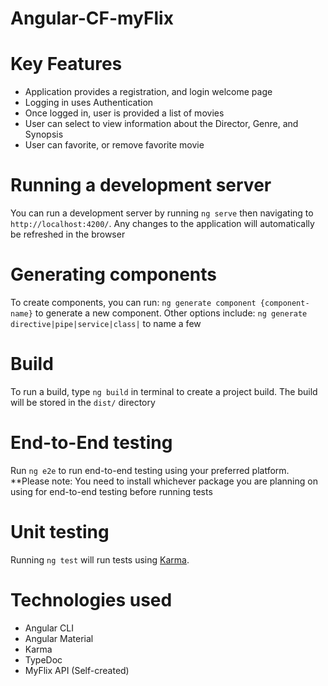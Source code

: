 # Angular-CF-myFlix

# Key Features

- Application provides a registration, and login welcome page
- Logging in uses Authentication 
- Once logged in, user is provided a list of movies
- User can select to view information about the Director, Genre, and Synopsis
- User can favorite, or remove favorite movie

# Running a development server

You can run a development server by running `ng serve` then navigating to `http://localhost:4200/`. Any changes to the application will automatically be refreshed in the browser

# Generating components

To create components, you can run: `ng generate component {component-name}` to generate a new component. Other options include: `ng generate directive|pipe|service|class|` to name a few

# Build

To run a build, type `ng build` in terminal to create a project build. The build will be stored in the `dist/` directory

# End-to-End testing
Run `ng e2e` to run end-to-end testing using your preferred platform. **Please note: You need to install whichever package you are planning on using for end-to-end testing before running tests

# Unit testing

Running `ng test` will run tests using [Karma](https://karma-runner.github.io).

# Technologies used

- Angular CLI 
- Angular Material 
- Karma
- TypeDoc
- MyFlix API (Self-created)

 
